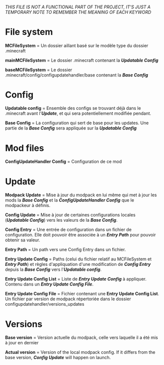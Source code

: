 ###### THIS FILE IS NOT A FUNCTIONAL PART OF THE PROJECT, IT'S JUST A TEMPORARY NOTE TO REMEMBER THE MEANING OF EACH KEYWORD

# File system

**MCFileSystem** = Un dossier aillant basé sur le modèle type du dossier .minecraft

**mainMCFileSystem** = Le dossier .minecraft contenant la ***Updatable Config***

**baseMCFileSystem** = Le dossier .minecraft/config/configupdatehandler/base contenant la ***Base Config***

# Config

**Updatable config** = Ensemble des configs se trouvant déjà dans le .minecraft avant l'***Update***, et qui sera potentiellement modifiée pendant.

**Base Config** = La configuration qui sert de base pour les updates. Une partie de la ***Base Config*** sera appliquée sur la ***Updatable Config***

# Mod files

**ConfigUpdateHandler Config** = Configuration de ce mod

# Update

**Modpack Update** = Mise à jour du modpack en lui même qui met à jour les mods la ***Base Config*** et la ***ConfigUpdateHandler Config*** que le modpackeur à définis.

**Config Update** = Mise à jour de certaines configurations locales (***Updatable Config***) vers les valeurs de la ***Base Config***.

**Config Entry** = Une entrée de configuration dans un fichier de configuration. Elle doit pouvoir être associée à un ***Entry Path*** pour pouvoir obtenir sa valeur.

**Entry Path** = Un path vers une Config Entry dans un fichier.

**Entry Update Config** = Paths (celui du fichier relatif au MCFileSystem et ***Entry Path***) et règles d'appliquation d'une modification de ***Config Entry*** depuis la ***Base Config*** vers l'***Updatable config***.

**Entry Update Config List** = Liste de ***Entry Update Config*** à appliquer. Contenu dans un ***Entry Update Config File***.

**Entry Update Config File** = Fichier contenant une **Entry Update Config List**. Un fichier par version de modpack répertoriée dans le dossier configupdatehandler/versions_updates

# Versions

**Base version** = Version actuelle du modpack, celle vers laquelle il a été mis à jour en dernier

**Actual version** = Version of the local modpack config. If it differs from the base version, ***Config Update*** will happen on launch.

